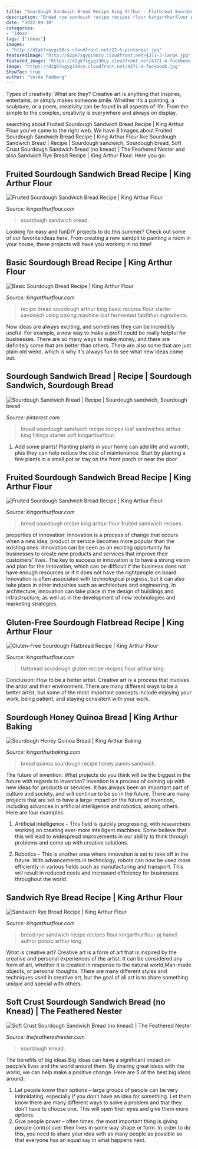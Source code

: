 ```yaml
---
title: "Sourdough Sandwich Bread Recipe King Arthur - Flatbread Sourdough Gluten Recipe Recipes Flour Arthur King"
description: "Bread rye sandwich recipe recipes flour kingarthurflour pj hamel author potato arthur king"
date: "2022-09-10"
categories:
- "ideas"
tags: ["ideas"]
images:
- "http://d2gk7xgygi98cy.cloudfront.net/22-5-pinterest.jpg"
featuredImage: "http://d2gk7xgygi98cy.cloudfront.net/4371-3-large.jpg"
featured_image: "https://d2gk7xgygi98cy.cloudfront.net/4371-4-facebook.jpg"
image: "https://d2gk7xgygi98cy.cloudfront.net/4371-4-facebook.jpg"
ShowToc: true
author: "Verda Padberg"
---
```



Types of creativity: What are they?
Creative art is anything that inspires, entertains, or simply makes someone smile. Whether it’s a painting, a sculpture, or a poem, creativity can be found in all aspects of life. From the simple to the complex, creativity is everywhere and always on display.

	

		
searching about Fruited Sourdough Sandwich Bread Recipe | King Arthur Flour you've came to the right web. We have 8 Images about Fruited Sourdough Sandwich Bread Recipe | King Arthur Flour like Sourdough Sandwich Bread | Recipe | Sourdough sandwich, Sourdough bread, Soft Crust Sourdough Sandwich Bread (no knead) | The Feathered Nester and also Sandwich Rye Bread Recipe | King Arthur Flour. Here you go:
		
    
## Fruited Sourdough Sandwich Bread Recipe | King Arthur Flour

<img loading=lazy src="https://d2gk7xgygi98cy.cloudfront.net/4371-4-facebook.jpg" onerror="this.onerror=null;this.src='https://tse1.mm.bing.net/th?id=OIP.XTY0hIm7VRh13BML6tdttwHaD4&amp;pid=15.1';" alt="Fruited Sourdough Sandwich Bread Recipe | King Arthur Flour">

_Source: kingarthurflour.com_

>sourdough sandwich bread. 

	

Looking for easy and funDIY projects to do this summer? Check out some of our favorite ideas here. From creating a new sandpit to painting a room in your house, these projects will have you working in no time!

    
## Basic Sourdough Bread Recipe | King Arthur Flour

<img loading=lazy src="http://d2gk7xgygi98cy.cloudfront.net/5841-3-large.jpg" onerror="this.onerror=null;this.src='https://tse4.mm.bing.net/th?id=OIP.M2iDriGGqtAZ68OcVoHP0wHaE8&amp;pid=15.1';" alt="Basic Sourdough Bread Recipe | King Arthur Flour">

_Source: kingarthurflour.com_

>recipe bread sourdough arthur king basic recipes flour starter sandwich using baking machine loaf fermented fabfitfun ingredients. 

	

New ideas are always exciting, and sometimes they can be incredibly useful. For example, a new way to make a profit could be really helpful for businesses. There are so many ways to make money, and there are definitely some that are better than others. There are also some that are just plain old weird, which is why it's always fun to see what new ideas come out.

    
## Sourdough Sandwich Bread | Recipe | Sourdough Sandwich, Sourdough Bread

<img loading=lazy src="https://i.pinimg.com/originals/14/bf/7d/14bf7d2cfd292c97c9874396910e1a2f.jpg" onerror="this.onerror=null;this.src='https://tse2.mm.bing.net/th?id=OIP.QgPrknSgGcqLb2VvVZ2cIgHaLF&amp;pid=15.1';" alt="Sourdough Sandwich Bread | Recipe | Sourdough sandwich, Sourdough bread">

_Source: pinterest.com_

>bread sourdough sandwich recipe recipes loaf sandwiches arthur king fillings starter soft kingarthurflour. 

	

1. Add some plants! Planting plants in your home can add life and warmth, plus they can help reduce the cost of maintenance. Start by planting a few plants in a small pot or tray on the front porch or near the door.

    
## Fruited Sourdough Sandwich Bread Recipe | King Arthur Flour

<img loading=lazy src="http://d2gk7xgygi98cy.cloudfront.net/4371-3-large.jpg" onerror="this.onerror=null;this.src='https://tse4.mm.bing.net/th?id=OIP.fnT8wVyYz7W_M8LXJkQfNgHaE8&amp;pid=15.1';" alt="Fruited Sourdough Sandwich Bread Recipe | King Arthur Flour">

_Source: kingarthurflour.com_

>bread sourdough recipe king arthur flour fruited sandwich recipes. 

	

properties of innovation:
Innovation is a process of change that occurs when a new idea, product or service becomes more popular than the existing ones. Innovation can be seen as an exciting opportunity for businesses to create new products and services that improve their customers’ lives. The key to success in innovation is to have a strong vision and plan for the innovation, which can be difficult if the business does not have enough resources or if it does not have the rightpeople on board.
Innovation is often associated with technological progress, but it can also take place in other industries such as architecture and engineering. In architecture, innovation can take place in the design of buildings and infrastructure, as well as in the development of new technologies and marketing strategies.

    
## Gluten-Free Sourdough Flatbread Recipe | King Arthur Flour

<img loading=lazy src="http://d2gk7xgygi98cy.cloudfront.net/4787-3-large.jpg" onerror="this.onerror=null;this.src='https://tse1.mm.bing.net/th?id=OIP.EhOHU_vJPRWASKmb-1JHxQHaE8&amp;pid=15.1';" alt="Gluten-Free Sourdough Flatbread Recipe | King Arthur Flour">

_Source: kingarthurflour.com_

>flatbread sourdough gluten recipe recipes flour arthur king. 

	

Conclusion: How to be a better artist.
Creative art is a process that involves the artist and their environment. There are many different ways to be a better artist, but some of the most important concepts include enjoying your work, being patient, and staying consistent with your work.

    
## Sourdough Honey Quinoa Bread | King Arthur Baking

<img loading=lazy src="https://www.kingarthurbaking.com/sites/default/files/styles/featured_image/public/recipe_legacy/6395-3-large.jpg?itok=QEnnBO-O" onerror="this.onerror=null;this.src='https://tse1.mm.bing.net/th?id=OIP.mHDZhjO9ptVCB6AhCRc9HwHaE6&amp;pid=15.1';" alt="Sourdough Honey Quinoa Bread | King Arthur Baking">

_Source: kingarthurbaking.com_

>bread quinoa sourdough recipe honey panini sandwich. 

	

The future of invention: What projects do you think will be the biggest in the future with regards to invention?
Invention is a process of coming up with new ideas for products or services. It has always been an important part of culture and society, and will continue to be so in the future. There are many projects that are set to have a large impact on the future of invention, including advances in artificial intelligence and robotics, among others. Here are four examples:
1) Artificial intelligence – This field is quickly progressing, with researchers working on creating ever-more intelligent machines. Some believe that this will lead to widespread improvements in our ability to think through problems and come up with creative solutions.

2) Robotics – This is another area where innovation is set to take off in the future. With advancements in technology, robots can now be used more efficiently in various fields such as manufacturing and transport. This will result in reduced costs and increased efficiency for businesses throughout the world.

    
## Sandwich Rye Bread Recipe | King Arthur Flour

<img loading=lazy src="http://d2gk7xgygi98cy.cloudfront.net/22-5-pinterest.jpg" onerror="this.onerror=null;this.src='https://tse1.mm.bing.net/th?id=OIP.wb0jq7BEi_UIUdJLKvsO8wHaLF&amp;pid=15.1';" alt="Sandwich Rye Bread Recipe | King Arthur Flour">

_Source: kingarthurflour.com_

>bread rye sandwich recipe recipes flour kingarthurflour pj hamel author potato arthur king. 

	

What is creative art?
Creative art is a form of art that is inspired by the creative and personal experiences of the artist. It can be considered any form of art, whether it is created in response to the natural world,Man-made objects, or personal thoughts. There are many different styles and techniques used in creative art, but the goal of all art is to share something unique and special with others.

    
## Soft Crust Sourdough Sandwich Bread (no Knead) | The Feathered Nester

<img loading=lazy src="https://thefeatherednester.com/wp-content/uploads/2020/12/IMG_7472-1024x1024.jpg" onerror="this.onerror=null;this.src='https://tse2.mm.bing.net/th?id=OIP.qGLJ7KqKaUWZG_39tPA4nQHaHa&amp;pid=15.1';" alt="Soft Crust Sourdough Sandwich Bread (no knead) | The Feathered Nester">

_Source: thefeatherednester.com_

>sourdough knead. 

	

The benefits of big ideas
Big Ideas can have a significant impact on people’s lives and the world around them. By sharing great ideas with the world, we can help make a positive change. Here are 5 of the best big ideas around: 
1. Let people know their options – large groups of people can be very intimidating, especially if you don’t have an idea for something. Let them know there are many different ways to solve a problem and that they don’t have to choose one. This will open their eyes and give them more options. 
2. Give people power – often times, the most important thing is giving people control over their lives in some way shape or form. In order to do this, you need to share your idea with as many people as possible so that everyone has an equal say in what happens next. 

